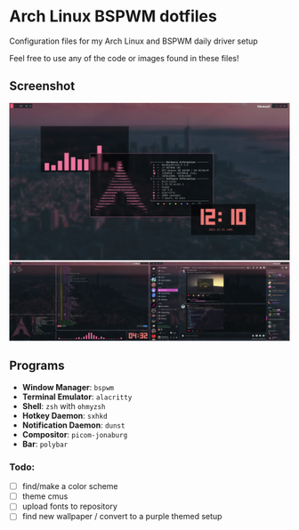 # Arch Linux BSPWM dotfiles
Configuration files for my Arch Linux and BSPWM daily driver setup

Feel free to use any of the code or images found in these files!

## Screenshot
![png](https://github.com/HopsTheThird/dotfiles-bspwm/blob/main/images/2021-12-31_00-10.png)
![png](https://github.com/HopsTheThird/dotfiles-bspwm/blob/main/images/2022-01-18_16-32.png)

## Programs

- **Window Manager**: ```bspwm``` 
- **Terminal Emulator**: ```alacritty```
- **Shell**: ```zsh``` with ```ohmyzsh```
- **Hotkey Daemon**: ```sxhkd```
- **Notification Daemon**: ```dunst```
- **Compositor**: ```picom-jonaburg```
- **Bar**: ```polybar```

### Todo:
- [ ] find/make a color scheme
- [ ] theme cmus 
- [ ] upload fonts to repository
- [ ] find new wallpaper / convert to a purple themed setup
